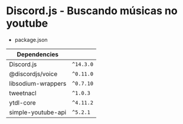 # Discord.js - Buscando músicas no youtube

- package.json


| Dependencies     |                               |
|------------------|-------------------------------|
|Discord.js        |`^14.3.0`                      |
|@discordjs/voice  |`^0.11.0`                      |
|libsodium-wrappers|`^0.7.10`                      |
|tweetnacl         |`^1.0.3`                       |
|ytdl-core         |`^4.11.2`                      |
|simple-youtube-api|`^5.2.1`                       |

